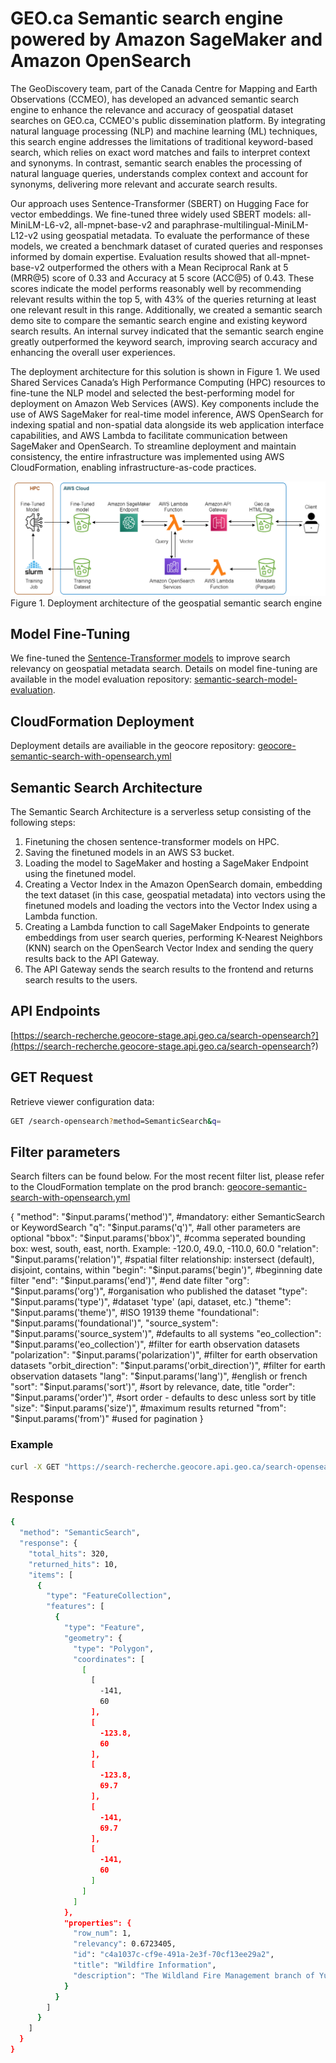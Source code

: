 # GEO.ca Semantic search engine powered by Amazon SageMaker and Amazon OpenSearch

The GeoDiscovery team, part of the Canada Centre for Mapping and Earth Observations (CCMEO), has developed an advanced semantic search engine to enhance the relevance and accuracy of geospatial dataset searches on GEO.ca, CCMEO's public dissemination platform. By integrating natural language processing (NLP) and machine learning (ML) techniques, this search engine addresses the limitations of traditional keyword-based search, which relies on exact word matches and fails to interpret context and synonyms. In contrast, semantic search enables the processing of natural language queries, understands complex context and account for synonyms, delivering more relevant and accurate search results.

Our approach uses Sentence-Transformer (SBERT) on Hugging Face for vector embeddings. We fine-tuned three widely used SBERT models: all-MiniLM-L6-v2, all-mpnet-base-v2 and paraphrase-multilingual-MiniLM-L12-v2 using geospatial metadata. To evaluate the performance of these models, we created a benchmark dataset of curated queries and responses informed by domain expertise. Evaluation results showed that all-mpnet-base-v2 outperformed the others with a Mean Reciprocal Rank at 5 (MRR@5) score of 0.33 and Accuracy at 5 score (ACC@5) of 0.43. These scores indicate the model performs reasonably well by recommending relevant results within the top 5, with 43% of the queries returning at least one relevant result in this range. Additionally, we created a semantic search demo site to compare the semantic search engine and existing keyword search results. An internal survey indicated that the semantic search engine greatly outperformed the keyword search, improving search accuracy and enhancing the overall user experiences.

The deployment architecture for this solution is shown in Figure 1. We used Shared Services Canada’s High Performance Computing (HPC) resources to fine-tune the NLP model and selected the best-performing model for deployment on Amazon Web Services (AWS). Key components include the use of AWS SageMaker for real-time model inference, AWS OpenSearch for indexing spatial and non-spatial data alongside its web application interface capabilities, and AWS Lambda to facilitate communication between SageMaker and OpenSearch. To streamline deployment and maintain consistency, the entire infrastructure was implemented using AWS CloudFormation, enabling infrastructure-as-code practices.

![Semantic_search_finetune_fullstack](image/Semantic_search_finetune_fullstack.png)
Figure 1. Deployment architecture of the geospatial semantic search engine

## Model Fine-Tuning 
We fine-tuned the [Sentence-Transformer models](https://huggingface.co/sentence-transformers) to improve search relevancy on geospatial metadata search. Details on model fine-tuning are available in the model evaluation repository: [semantic-search-model-evaluation](https://github.com/Canadian-Geospatial-Platform/semantic-search-model-evaluation).

## CloudFormation Deployment 
Deployment details are availiable in the geocore repository:
[geocore-semantic-search-with-opensearch.yml](https://github.com/Canadian-Geospatial-Platform/geocore/blob/prod/docs/cloudformation/geocore-semantic-search-with-opensearch.yml)

## Semantic Search Architecture 
The Semantic Search Architecture is a serverless setup consisting of the following steps:

1. Finetuning the chosen sentence-transformer models on HPC.
2. Saving the finetuned models in an AWS S3 bucket.
3. Loading the model to SageMaker and hosting a SageMaker Endpoint using the finetuned model.
4. Creating a Vector Index in the Amazon OpenSearch domain, embedding the text dataset (in this case, geospatial metadata) into vectors using the finetuned models and loading the vectors into the Vector Index using a Lambda function.
5. Creating a Lambda function to call SageMaker Endpoints to generate embeddings from user search queries, performing K-Nearest Neighbors (KNN) search on the OpenSearch Vector Index and sending the query results back to the API Gateway.
6. The API Gateway sends the search results to the frontend and returns search results to the users.

## API Endpoints
[https://search-recherche.geocore-stage.api.geo.ca/search-opensearch?](https://search-recherche.geocore-stage.api.geo.ca/search-opensearch?)

## GET Request
Retrieve viewer configuration data:
```bash
GET /search-opensearch?method=SemanticSearch&q=
```

## Filter parameters
Search filters can be found below. For the most recent filter list, please refer to the CloudFormation template on the prod branch: [geocore-semantic-search-with-opensearch.yml](https://github.com/Canadian-Geospatial-Platform/geocore/blob/prod/docs/cloudformation/geocore-semantic-search-with-opensearch.yml)

{
    "method": "$input.params('method')",                          #mandatory: either SemanticSearch or KeywordSearch
    "q": "$input.params('q')",                                    #all other parameters are optional
    "bbox": "$input.params('bbox')",                              #comma seperated bounding box: west, south, east, north. Example: -120.0, 49.0, -110.0, 60.0
    "relation": "$input.params('relation')",                      #spatial filter relationship: instersect (default), disjoint, contains, within
    "begin": "$input.params('begin')",                            #beginning date filter
    "end": "$input.params('end')",                                #end date filter
    "org": "$input.params('org')",                                #organisation who published the dataset
    "type": "$input.params('type')",                              #dataset 'type' (api, dataset, etc.)
    "theme": "$input.params('theme')",                            #ISO 19139 theme
    "foundational": "$input.params('foundational')",
    "source_system": "$input.params('source_system')",            #defaults to all systems
    "eo_collection": "$input.params('eo_collection')",            #filter for earth observation datasets
    "polarization": "$input.params('polarization')",              #filter for earth observation datasets
    "orbit_direction": "$input.params('orbit_direction')",        #filter for earth observation datasets
    "lang": "$input.params('lang')",                              #english or french
    "sort": "$input.params('sort')",                              #sort by relevance, date, title
    "order": "$input.params('order')",                            #sort order - defaults to desc unless sort by title 
    "size": "$input.params('size')",                              #maximum results returned
    "from": "$input.params('from')"                               #used for pagination
}

### Example
```bash
curl -X GET "https://search-recherche.geocore.api.geo.ca/search-opensearch?method=SemanticSearch&q=wildfire"
```
## Response
```bash
{
  "method": "SemanticSearch",
  "response": {
    "total_hits": 320,
    "returned_hits": 10,
    "items": [
      {
        "type": "FeatureCollection",
        "features": [
          {
            "type": "Feature",
            "geometry": {
              "type": "Polygon",
              "coordinates": [
                [
                  [
                    -141,
                    60
                  ],
                  [
                    -123.8,
                    60
                  ],
                  [
                    -123.8,
                    69.7
                  ],
                  [
                    -141,
                    69.7
                  ],
                  [
                    -141,
                    60
                  ]
                ]
              ]
            },
            "properties": {
              "row_num": 1,
              "relevancy": 0.6723405,
              "id": "c4a1037c-cf9e-491a-2e3f-70cf13ee29a2",
              "title": "Wildfire Information",
              "description": "The Wildland Fire Management branch of Yukon government distributes current fire information in this web mapping application. It includes active and extinguished fires, and danger ratings at weather stations."
            }
          }
        ]
      }
    ]
  }
}


